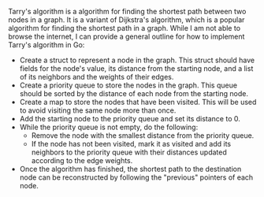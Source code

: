 Tarry's algorithm is a algorithm for finding the shortest path between two nodes in a graph. It is a variant of Dijkstra's algorithm, which is a popular algorithm for finding the shortest path in a graph. While I am not able to browse the internet, I can provide a general outline for how to implement Tarry's algorithm in Go:

- Create a struct to represent a node in the graph. This struct should have fields for the node's value, its distance from the starting node, and a list of its neighbors and the weights of their edges.
- Create a priority queue to store the nodes in the graph. This queue should be sorted by the distance of each node from the starting node.
- Create a map to store the nodes that have been visited. This will be used to avoid visiting the same node more than once.
- Add the starting node to the priority queue and set its distance to 0.
- While the priority queue is not empty, do the following:
    - Remove the node with the smallest distance from the priority queue.
    - If the node has not been visited, mark it as visited and add its neighbors to the priority queue with their distances updated according to the edge weights.
- Once the algorithm has finished, the shortest path to the destination node can be reconstructed by following the "previous" pointers of each node.